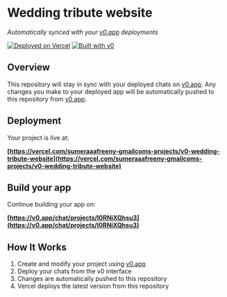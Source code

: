 # Wedding tribute website

*Automatically synced with your [v0.app](https://v0.app) deployments*

[![Deployed on Vercel](https://img.shields.io/badge/Deployed%20on-Vercel-black?style=for-the-badge&logo=vercel)](https://vercel.com/sumeraaafreeny-gmailcoms-projects/v0-wedding-tribute-website)
[![Built with v0](https://img.shields.io/badge/Built%20with-v0.app-black?style=for-the-badge)](https://v0.app/chat/projects/l0RNiXQhsu3)

## Overview

This repository will stay in sync with your deployed chats on [v0.app](https://v0.app).
Any changes you make to your deployed app will be automatically pushed to this repository from [v0.app](https://v0.app).

## Deployment

Your project is live at:

**[https://vercel.com/sumeraaafreeny-gmailcoms-projects/v0-wedding-tribute-website](https://vercel.com/sumeraaafreeny-gmailcoms-projects/v0-wedding-tribute-website)**

## Build your app

Continue building your app on:

**[https://v0.app/chat/projects/l0RNiXQhsu3](https://v0.app/chat/projects/l0RNiXQhsu3)**

## How It Works

1. Create and modify your project using [v0.app](https://v0.app)
2. Deploy your chats from the v0 interface
3. Changes are automatically pushed to this repository
4. Vercel deploys the latest version from this repository
